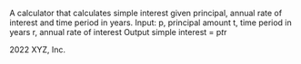 A calculator that calculates simple interest given principal, annual rate of interest and time period in years.
 Input:
   p, principal amount
   t, time period in years
   r, annual rate of interest
 Output
   simple interest = p*t*r





2022 XYZ, Inc.
